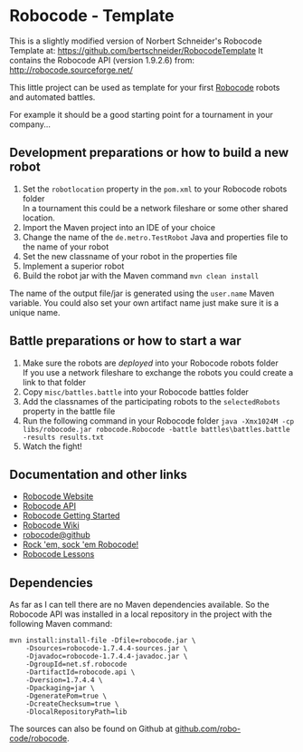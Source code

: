 Robocode - Template
====
This is a slightly modified version of Norbert Schneider's Robocode Template at: https://github.com/bertschneider/RobocodeTemplate
It contains the Robocode API (version 1.9.2.6) from: http://robocode.sourceforge.net/

This little project can be used as template for your first [Robocode](http://robocode.sourceforge.net/) robots and automated battles.

For example it should be a good starting point for a tournament in your company...

Development preparations or how to build a new robot
----

1. Set the `robotlocation` property in the `pom.xml` to your Robocode robots folder<br>
   In a tournament this could be a network fileshare or some other shared location.
2. Import the Maven project into an IDE of your choice
3. Change the name of the `de.metro.TestRobot` Java and properties file to the name of your robot
4. Set the new classname of your robot in the properties file
5. Implement a superior robot
6. Build the robot jar with the Maven command `mvn clean install`

The name of the output file/jar is generated using the `user.name` Maven variable.
You could also set your own artifact name just make sure it is a unique name.

Battle preparations or how to start a war
----

1. Make sure the robots are _deployed_ into your Robocode robots folder<br>
   If you use a network fileshare to exchange the robots you could create a link to that folder
2. Copy `misc/battles.battle` into your Robocode battles folder
3. Add the classnames of the participating robots to the `selectedRobots` property in the battle file
4. Run the following command in your Robocode folder
   `java -Xmx1024M -cp libs/robocode.jar robocode.Robocode -battle battles\battles.battle -results results.txt`
5. Watch the fight!

Documentation and other links
----

* [Robocode Website](ttp://robocode.sourceforge.net/)
* [Robocode API](http://robocode.sourceforge.net/docs/robocode/)
* [Robocode Getting Started](http://robowiki.net/wiki/Robocode_Basics)
* [Robocode Wiki](http://robowiki.net/wiki/Main_Page)
* [robocode@github](https://github.com/robo-code/robocode)
* [Rock 'em, sock 'em Robocode!](http://www.ibm.com/developerworks/java/library/j-robocode/index.html)
* [Robocode Lessons](http://mark.random-article.com/weber/java/robocode/)

Dependencies
----
As far as I can tell there are no Maven dependencies available. So the Robocode API was installed in a local repository in the project with the following Maven command:

    mvn install:install-file -Dfile=robocode.jar \
        -Dsources=robocode-1.7.4.4-sources.jar \
        -Djavadoc=robocode-1.7.4.4-javadoc.jar \
        -DgroupId=net.sf.robocode
        -DartifactId=robocode.api \
        -Dversion=1.7.4.4 \
        -Dpackaging=jar \
        -DgeneratePom=true \
        -DcreateChecksum=true \
        -DlocalRepositoryPath=lib

The sources can also be found on Github at [github.com/robo-code/robocode](https://github.com/robo-code/robocode).
